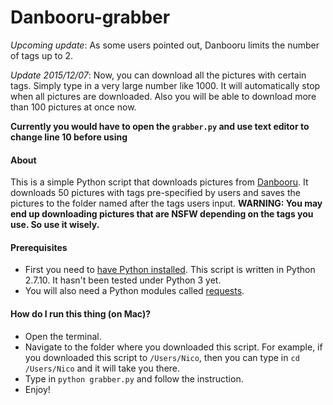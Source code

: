 # Danbooru-grabber

_Upcoming update_: As some users pointed out, Danbooru limits the number of tags up to 2. 

_Update 2015/12/07_: Now, you can download all the pictures with certain tags. Simply type in a very large number like 1000. It will automatically stop when all pictures are downloaded. Also you will be able to download more than 100 pictures at once now.

**__Currently you would have to open the `grabber.py` and use text editor to change line 10 before using__**
#### About
This is a simple Python script that downloads pictures from [Danbooru](http://danbooru.donmai.us/). It downloads 50 pictures with tags pre-specified by users and saves the pictures to the folder named after the tags users input. **WARNING: You may end up downloading pictures that are NSFW depending on the tags you use. So use it wisely.**

#### Prerequisites
- First you need to [have Python installed](https://www.python.org/downloads/). This script is written in Python 2.7.10. It hasn't been tested under Python 3 yet.
- You will also need a Python modules called [requests](http://docs.python-requests.org/en/latest/). 

#### How do I run this thing (on Mac)?
- Open the terminal. 
- Navigate to the folder where you downloaded this script. For example, if you downloaded this script to `/Users/Nico`, then you can type in `cd /Users/Nico` and it will take you there.
- Type in `python grabber.py` and follow the instruction.
- Enjoy!

